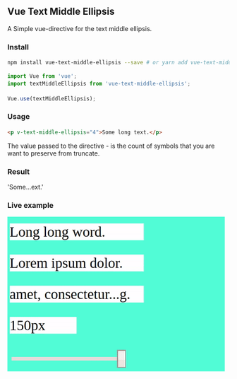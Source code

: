 ## Vue Text Middle Ellipsis

A Simple vue-directive for the text middle ellipsis.

### Install
```bash
npm install vue-text-middle-ellipsis --save # or yarn add vue-text-middle-ellipsis
```

```javascript
import Vue from 'vue';
import textMiddleEllipsis from 'vue-text-middle-ellipsis';

Vue.use(textMiddleEllipsis);
```

### Usage
```html
<p v-text-middle-ellipsis="4">Some long text.</p>
```
The value passed to the directive - is the count of symbols that you are want to preserve from truncate.
### Result
'Some...ext.'


### Live example
<img width="493" height="350" src="https://raw.githubusercontent.com/Tardigrada777/vue-text-middle-ellipsis/master/docs/text-middle-ellipsis-example.gif">

